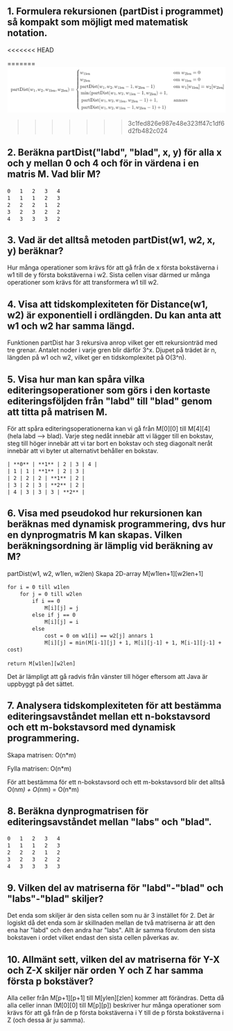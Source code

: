 ## 1. Formulera rekursionen (partDist i programmet) så kompakt som möjligt med matematisk notation.
<<<<<<< HEAD


=======
![Text](./Screenshot%202023-09-20%20at%2023.29.11.png)

>>>>>>> 3c1fed826e987e48e323ff47c1df6d2fb482c024
## 2. Beräkna partDist("labd", "blad", x, y) för alla x och y mellan 0 och 4 och för in värdena i en matris M. Vad blir M?
```
0	1	2	3	4
1	1	1	2	3
2	2	2	1	2
3	2	3	2	2
4	3	3	3	2
```

## 3. Vad är det alltså metoden partDist(w1, w2, x, y) beräknar?
Hur många operationer som krävs för att gå från de x första bokstäverna i w1 till de y första bokstäverna i w2. Sista cellen visar därmed ur många operationer som krävs för att transformera w1 till w2.

## 4. Visa att tidskomplexiteten för Distance(w1, w2) är exponentiell i ordlängden. Du kan anta att w1 och w2 har samma längd.
Funktionen partDist har 3 rekursiva anrop vilket ger ett rekursionträd med tre grenar. Antalet noder i varje gren blir därför 3^x. Djupet på trädet är n, längden på w1 och w2, vilket ger en tidskomplexitet på O(3^n). 

## 5. Visa hur man kan spåra vilka editeringsoperationer som görs i den kortaste editeringsföljden från "labd" till "blad" genom att titta på matrisen M. 
För att spåra editeringsoperationerna kan vi gå från M[0][0] till M[4][4] (hela labd --> blad). Varje steg nedåt innebär att vi lägger till en bokstav, steg till höger innebär att vi tar bort en bokstav och steg diagonalt neråt innebär att vi byter ut alternativt behåller en bokstav. 

```
| **0** | **1** | 2 | 3 | 4 |
| 1 | 1 | **1** | 2 | 3 |
| 2 | 2 | 2 | **1** | 2 |
| 3 | 2 | 3 | **2** | 2 |
| 4 | 3 | 3 | 3 | **2** |
```

## 6. Visa med pseudokod hur rekursionen kan beräknas med dynamisk programmering, dvs hur en dynprogmatris M kan skapas. Vilken beräkningsordning är lämplig vid beräkning av M?
partDist(w1, w2, w1len, w2len)
    Skapa 2D-array M[w1len+1][w2len+1]

    for i = 0 till w1len
        for j = 0 till w2len
            if i == 0
                M[i][j] = j
            else if j == 0
                M[i][j] = i
            else
                cost = 0 om w1[i] == w2[j] annars 1
                M[i][j] = min(M[i-1][j] + 1, M[i][j-1] + 1, M[i-1][j-1] + cost)

    return M[w1len][w2len]


Det är lämpligt att gå radvis från vänster till höger eftersom att Java är uppbyggt på det sättet.

## 7. Analysera tidskomplexiteten för att bestämma editeringsavståndet mellan ett n-bokstavsord och ett m-bokstavsord med dynamisk programmering.

Skapa matrisen: O(n*m)

Fylla matrisen: O(n*m)

För att bestämma för ett n-bokstavsord och ett m-bokstavsord blir det alltså O(n*m) + O(n*m) = O(n*m)


## 8. Beräkna dynprogmatrisen för editeringsavståndet mellan "labs" och "blad".
```
0	1	2	3	4
1	1	1	2	3
2	2	2	1	2
3	2	3	2	2
4	3	3	3	3
```

## 9. Vilken del av matriserna för "labd"-"blad" och "labs"-"blad" skiljer?
Det enda som skiljer är den sista cellen som nu är 3 instället för 2. Det är logiskt då det enda som är skillnaden mellan de två matriserna är att den ena har "labd" och den andra har "labs". Allt är samma förutom den sista bokstaven i ordet vilket endast den sista cellen påverkas av.

## 10. Allmänt sett, vilken del av matriserna för Y-X och Z-X skiljer när orden Y och Z har samma första p bokstäver?
Alla celler från M[p+1][p+1] till M[ylen][zlen] kommer att förändras. Detta då alla celler innan (M[0][0] till M[p][p]) beskriver hur många operationer som krävs för att gå från de p första bokstäverna i Y till de p första bokstäverna i Z (och dessa är ju samma).



